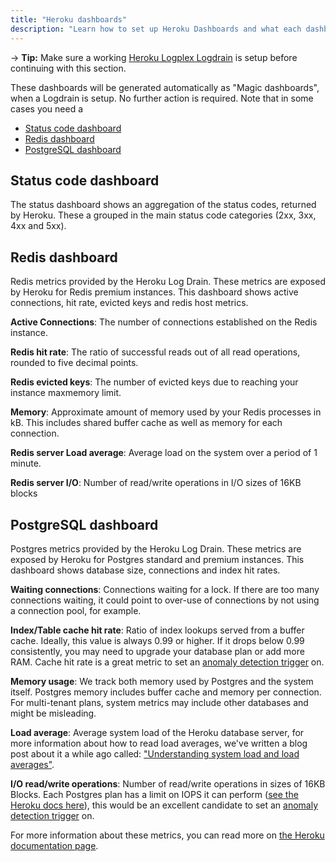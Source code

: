 ```yaml
---
title: "Heroku dashboards"
description: "Learn how to set up Heroku Dashboards and what each dashboard means."
---
```


-> **Tip:** Make sure a working [Heroku Logplex Logdrain](/heroku/setup-logdrain.html) is setup before continuing with this section.

These dashboards will be generated automatically as "Magic dashboards", when a Logdrain is setup. No further action is required. Note that in some cases you need a

- [Status code dashboard](#status-code-dashboard)
- [Redis dashboard](#redis-dashboard)
- [PostgreSQL dashboard](#postgresql-dashboard)

## Status code dashboard

The status dashboard shows an aggregation of the status codes, returned by Heroku. These a grouped in the main status code categories (2xx, 3xx, 4xx and 5xx).


## Redis dashboard

Redis metrics provided by the Heroku Log Drain. These metrics are exposed by Heroku for Redis premium instances. This dashboard shows active connections, hit rate, evicted keys and redis host metrics.

**Active Connections**: The number of connections established on the Redis instance.

**Redis hit rate**: The ratio of successful reads out of all read operations, rounded to five decimal points.

**Redis evicted keys**: The number of evicted keys due to reaching your instance maxmemory limit.

**Memory**: Approximate amount of memory used by your Redis processes in kB. This includes shared buffer cache as well as memory for each connection.

**Redis server Load average**: Average load on the system over a period of 1 minute.

**Redis server I/O**: Number of read/write operations in I/O sizes of 16KB blocks


## PostgreSQL dashboard

Postgres metrics provided by the Heroku Log Drain. These metrics are exposed by Heroku for Postgres standard and premium instances. This dashboard shows database size, connections and index hit rates.

**Waiting connections**: Connections waiting for a lock. If there are too many connections waiting, it could point to over-use of connections by not using a connection pool, for example.

**Index/Table cache hit rate**: Ratio of index lookups served from a buffer cache. Ideally, this value is always 0.99 or higher. If it drops below 0.99 consistently, you may need to upgrade your database plan or add more RAM. Cache hit rate is a great metric to set an [anomaly detection trigger](/application/anomaly-detection/) on.

**Memory usage**: We track both memory used by Postgres and the system itself. Postgres memory includes buffer cache and memory per connection. For multi-tenant plans, system metrics may include other databases and might be misleading.

**Load average**: Average system load of the Heroku database server, for more information about how to read load averages, we've written a blog post about it a while ago called: ["Understanding system load
and load averages"](https://blog.appsignal.com/2018/03/28/understanding-system-load-and-load-averages.html).

**I/O read/write operations**: Number of read/write operations in sizes of 16KB Blocks. Each Postgres plan has a limit on IOPS it can perform ([see the Heroku docs here](https://devcenter.heroku.com/articles/heroku-postgres-production-tier-technical-characterization)), this would be an excellent candidate to set an [anomaly detection trigger](/anomaly-detection/) on.

For more information about these metrics, you can read more on [the Heroku documentation page](https://devcenter.heroku.com/articles/heroku-postgres-metrics-logs).
